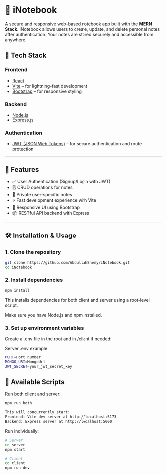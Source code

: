 # 📝 iNotebook

A secure and responsive web-based notebook app built with the **MERN Stack**. iNotebook allows users to create, update, and delete personal notes after authentication. Your notes are stored securely and accessible from anywhere.

## 🔧 Tech Stack

### Frontend
- [React](https://reactjs.org/)
- [Vite](https://vitejs.dev/) – for lightning-fast development
- [Bootstrap](https://getbootstrap.com/) – for responsive styling

### Backend
- [Node.js](https://nodejs.org/)
- [Express.js](https://expressjs.com/)

### Authentication
- [JWT (JSON Web Tokens)](https://jwt.io/) – for secure authentication and route protection

---

## 🚀 Features

- ✅ User Authentication (Signup/Login with JWT)
- 🗒️ CRUD operations for notes
- 🔐 Private user-specific notes
- ⚡ Fast development experience with Vite
- 📱 Responsive UI using Bootstrap
- 📦 RESTful API backend with Express

---

## 🛠️ Installation & Usage

### 1. Clone the repository

```bash
git clone https://github.com/AbdullahEnemy/iNotebook.git
cd iNotebook
```
### 2. Install dependencies
```bash
npm install
```
This installs dependencies for both client and server using a root-level script.

Make sure you have Node.js and npm installed.

### 3. Set up environment variables
Create a .env file in the root and in /client if needed:

Server .env example:
```bash
PORT=Port number
MONGO_URI=MongoUrl
JWT_SECRET=your_jwt_secret_key
```
## 🧾 Available Scripts
Run both client and server:
```bash
npm run both

This will concurrently start:
Frontend: Vite dev server at http://localhost:5173
Backend: Express server at http://localhost:5000
```
Run individually:
```bash
# Server
cd server
npm start

# Client
cd client
npm run dev

